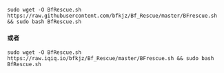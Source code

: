 ```sudo wget -O BfRescue.sh https://raw.githubusercontent.com/bfkjz/Bf_Rescue/master/BFrescue.sh && sudo bash BfRescue.sh```
#### 或者  
```sudo wget -O BfRescue.sh https://raw.iqiq.io/bfkjz/Bf_Rescue/master/BFrescue.sh && sudo bash BfRescue.sh```  

